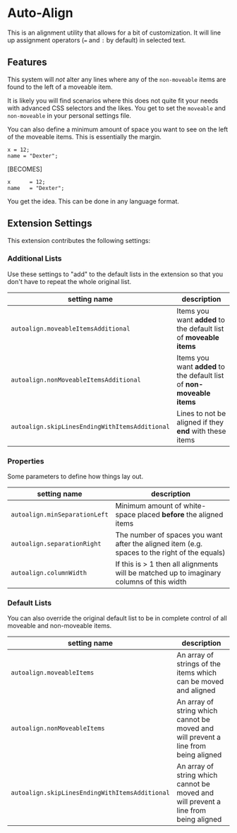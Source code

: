 # Auto-Align

This is an alignment utility that allows for a bit of customization. It will line up assignment operators (`=` and `:` by default) in selected text.


## Features


This system will *not* alter any lines where any of the `non-moveable` items are found to the left of a moveable item.

It is likely you will find scenarios where this does not quite fit your needs with advanced CSS selectors and the likes. You get to set the `moveable` and `non-moveable` in your personal settings file.

You can also define a minimum amount of space you want to see on the left of the moveable items. This is essentially the margin.

```
x = 12;
name = "Dexter";
```
[BECOMES]
```
x      = 12;
name   = "Dexter";
```

You get the idea. This can be done in any language format.


## Extension Settings

This extension contributes the following settings:

### Additional Lists
Use these settings to "add" to the default lists in the extension so that you don't have to repeat the whole original list.

| setting name                                       | description      |
| -------------------------------------------------- |------------------|
| `autoalign.moveableItemsAdditional`                | Items you want **added** to the default list of **moveable items**
| `autoalign.nonMoveableItemsAdditional`             | Items you want **added** to the default list of **non-moveable items**
| `autoalign.skipLinesEndingWithItemsAdditional`     | Lines to not be aligned if they **end** with these items


### Properties
Some parameters to define how things lay out.

| setting name                   | description      |
| ------------------------------ |------------------|
| `autoalign.minSeparationLeft`  |  Minimum amount of white-space placed **before** the aligned items
| `autoalign.separationRight`    |  The number of spaces you want after the aligned item (e.g. spaces to the right of the equals)
| `autoalign.columnWidth`        |   If this is > 1 then all alignments will be matched up to imaginary columns of this width


### Default Lists
You can also override the original default list to be in complete control of all moveable and non-moveable items.

| setting name                                    | description      |
| ----------------------------------------------- |------------------|
| `autoalign.moveableItems`                       | An array of strings of the items which can be moved and aligned
| `autoalign.nonMoveableItems`                    |  An array of string which cannot be moved and will prevent a line from being aligned
| `autoalign.skipLinesEndingWithItemsAdditional`  |  An array of string which cannot be moved and will prevent a line from being aligned

